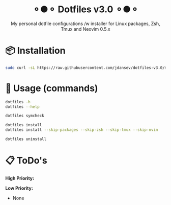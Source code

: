 <h1 align="center">⚬●⚬ Dotfiles v3.0 ⚬●⚬</h1>
<p align="center">My personal dotfile configurations /w installer for Linux packages, Zsh, Tmux and Neovim 0.5.x</p>

# 📦 Installation
```bash
sudo curl -sL https://raw.githubusercontent.com/jdansev/dotfiles-v3.0/main/bootstrap.sh | bash
```

# 🤖 Usage (commands)
```bash
dotfiles -h
dotfiles --help
```
```bash
dotfiles symcheck
```
```bash
dotfiles install
dotfiles install --skip-packages --skip-zsh --skip-tmux --skip-nvim
```
```bash
dotfiles uninstall
```

# 📋 ToDo's
**High Priority:**


**Low Priority:**
- None  
